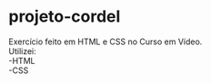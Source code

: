 # projeto-cordel
Exercício feito em HTML e CSS no Curso em Vídeo.<br>Utilizei:<br>
-HTML<br>
-CSS


